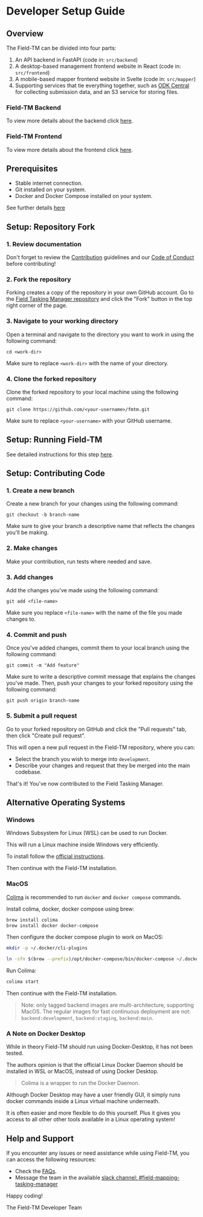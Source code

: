 # Developer Setup Guide

## Overview

The Field-TM can be divided into four parts:

1. An API backend in FastAPI (code in: `src/backend`)
2. A desktop-based management frontend website in React (code in: `src/frontend`)
3. A mobile-based mapper frontend website in Svelte (code in: `src/mapper`)
4. Supporting services that tie everything together, such as [ODK Central][1]
   for collecting submission data, and an S3 service for storing files.

### Field-TM Backend

To view more details about the backend click [here][2].

### Field-TM Frontend

To view more details about the frontend click [here][3].

## Prerequisites

- Stable internet connection.
- Git installed on your system.
- Docker and Docker Compose installed on your system.

See further details [here][4]

## Setup: Repository Fork

### 1. Review documentation

Don't forget to review the [Contribution][5]
guidelines and our [Code of Conduct][6]
before contributing!

### 2. Fork the repository

Forking creates a copy of the repository in your own GitHub account.
Go to the
[Field Tasking Manager repository][7]
and click the "Fork" button in the top right corner of the page.

### 3. Navigate to your working directory

Open a terminal and navigate to the directory you want to work in using the
following command:

`cd <work-dir>`

Make sure to replace `<work-dir>` with the name of your directory.

### 4. Clone the forked repository

Clone the forked repository to your local machine using the following command:

`git clone https://github.com/<your-username>/fmtm.git`

Make sure to replace `<your-username>` with your GitHub username.

## Setup: Running Field-TM

See detailed instructions for this step [here][8].

## Setup: Contributing Code

### 1. Create a new branch

Create a new branch for your changes using the following command:

`git checkout -b branch-name`

Make sure to give your branch a descriptive name that reflects the changes
you'll be making.

### 2. Make changes

Make your contribution, run tests where needed and save.

### 3. Add changes

Add the changes you've made using the following command:

`git add <file-name>`

Make sure you replace `<file-name>` with the name of the file you made changes
to.

### 4. Commit and push

Once you've added changes, commit them to your local branch using the following
command:

`git commit -m "Add feature"`

Make sure to write a descriptive commit message that explains the changes you've
made. Then, push your changes to your forked repository using the following
command:

`git push origin branch-name`

### 5. Submit a pull request

Go to your forked repository on GitHub and click the "Pull requests" tab,
then click "Create pull request".

This will open a new pull request in the Field-TM repository, where you can:

- Select the branch you wish to merge into `development`.
- Describe your changes and request that they be merged into the main codebase.

That's it! You've now contributed to the Field Tasking Manager.

## Alternative Operating Systems

### Windows

Windows Subsystem for Linux (WSL) can be used to run Docker.

This will run a Linux machine inside Windows very efficiently.

To install follow the
[official instructions][11].

Then continue with the Field-TM installation.

### MacOS

[Colima][12] is recommended
to run `docker` and `docker compose` commands.

Install colima, docker, docker compose using brew:

```sh
brew install colima
brew install docker docker-compose
```

Then configure the docker compose plugin to work on MacOS:

```sh
mkdir -p ~/.docker/cli-plugins

ln -sfn $(brew --prefix)/opt/docker-compose/bin/docker-compose ~/.docker/cli-plugins/docker-compose
```

Run Colima:

```sh
colima start
```

Then continue with the Field-TM installation.

> Note: only tagged backend images are multi-architecture, supporting
> MacOS. The regular images for fast continuous deployment are not:
> `backend:development`, `backend:staging`, `backend:main`.

### A Note on Docker Desktop

While in theory Field-TM should run using Docker-Desktop, it has not
been tested.

The authors opinion is that the official Linux Docker Daemon
should be installed in WSL or MacOS, instead of using Docker Desktop.

> Colima is a wrapper to run the Docker Daemon.

Although Docker Desktop may have a user friendly GUI, it simply
runs docker commands inside a Linux virtual machine underneath.

It is often easier and more flexible to do this yourself.
Plus it gives you access to all other other tools available
in a Linux operating system!

## Help and Support

If you encounter any issues or need assistance while using Field-TM, you can access
the following resources:

- Check the [FAQs][9].
- Message the team in the available
  [slack channel: #field-mapping-tasking-manager][10]

Happy coding!

The Field-TM Developer Team

[1]: https://docs.getodk.org/central-intro
[2]: https://docs.fmtm.dev/dev/Backend
[3]: https://docs.fmtm.dev/dev/Frontend
[4]: https://docs.fmtm.dev/INSTALL/#software-requirements
[5]: https://docs.fmtm.dev/CONTRIBUTING
[6]: https://docs.hotosm.org/code-of-conduct
[7]: https://github.com/hotosm/fmtm
[8]: https://docs.fmtm.dev/INSTALL/#setup-your-local-environment
[9]: https://docs.fmtm.dev/faq
[10]: https://hotosm.slack.com/archives/C04PCBFDEGN
[11]: https://learn.microsoft.com/en-us/windows/wsl/install "official instructions"
[12]: https://github.com/abiosoft/colima "Colima"
